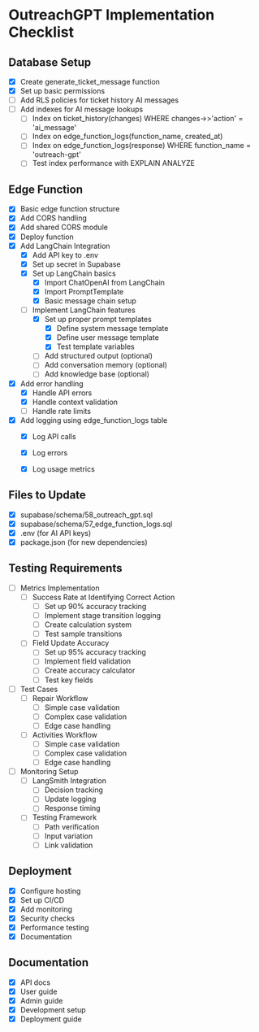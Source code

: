 # OutreachGPT Implementation Checklist

## Database Setup
- [x] Create generate_ticket_message function
- [x] Set up basic permissions
- [ ] Add RLS policies for ticket history AI messages
- [ ] Add indexes for AI message lookups
  - [ ] Index on ticket_history(changes) WHERE changes->>'action' = 'ai_message'
  - [ ] Index on edge_function_logs(function_name, created_at)
  - [ ] Index on edge_function_logs(response) WHERE function_name = 'outreach-gpt'
  - [ ] Test index performance with EXPLAIN ANALYZE

## Edge Function
- [x] Basic edge function structure
- [x] Add CORS handling
- [x] Add shared CORS module
- [x] Deploy function
- [x] Add LangChain Integration
  - [x] Add API key to .env
  - [x] Set up secret in Supabase
  - [x] Set up LangChain basics
    - [x] Import ChatOpenAI from LangChain
    - [x] Import PromptTemplate
    - [x] Basic message chain setup
  - [ ] Implement LangChain features
    - [x] Set up proper prompt templates
      - [x] Define system message template
      - [x] Define user message template
      - [x] Test template variables
    - [ ] Add structured output (optional)
    - [ ] Add conversation memory (optional)
    - [ ] Add knowledge base (optional)
- [x] Add error handling
  - [x] Handle API errors
  - [x] Handle context validation
  - [ ] Handle rate limits
- [x] Add logging using edge_function_logs table
  - [x] Log API calls
  - [x] Log errors
  - [x] Log usage metrics


## Files to Update
- [x] supabase/schema/58_outreach_gpt.sql
- [x] supabase/schema/57_edge_function_logs.sql
- [x] .env (for AI API keys)
- [x] package.json (for new dependencies)

## Testing Requirements
- [ ] Metrics Implementation
  - [ ] Success Rate at Identifying Correct Action
    - [ ] Set up 90% accuracy tracking
    - [ ] Implement stage transition logging
    - [ ] Create calculation system
    - [ ] Test sample transitions
  - [ ] Field Update Accuracy
    - [ ] Set up 95% accuracy tracking
    - [ ] Implement field validation
    - [ ] Create accuracy calculator
    - [ ] Test key fields

- [ ] Test Cases
  - [ ] Repair Workflow
    - [ ] Simple case validation
    - [ ] Complex case validation
    - [ ] Edge case handling
  - [ ] Activities Workflow
    - [ ] Simple case validation
    - [ ] Complex case validation
    - [ ] Edge case handling

- [ ] Monitoring Setup
  - [ ] LangSmith Integration
    - [ ] Decision tracking
    - [ ] Update logging
    - [ ] Response timing
  - [ ] Testing Framework
    - [ ] Path verification
    - [ ] Input variation
    - [ ] Link validation

## Deployment
- [x] Configure hosting
- [x] Set up CI/CD
- [x] Add monitoring
- [x] Security checks
- [x] Performance testing
- [x] Documentation

## Documentation
- [x] API docs
- [x] User guide
- [x] Admin guide
- [x] Development setup
- [x] Deployment guide 